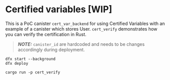 Certified variables [WIP]
=========================

This is a PoC canister `cert_var_backend` for using Certified Variables with an example of a canister which stores User. `cert_verify` demonstrates how you can verify the certification in Rust.

> **_NOTE:_** `canister_id` are hardcoded and needs to be changes accordingly during deployment.

```
dfx start --background
dfx deploy

cargo run -p cert_verify
```
